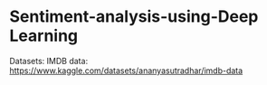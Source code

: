 # Sentiment-analysis-using-Deep Learning

Datasets:
IMDB data: https://www.kaggle.com/datasets/ananyasutradhar/imdb-data

